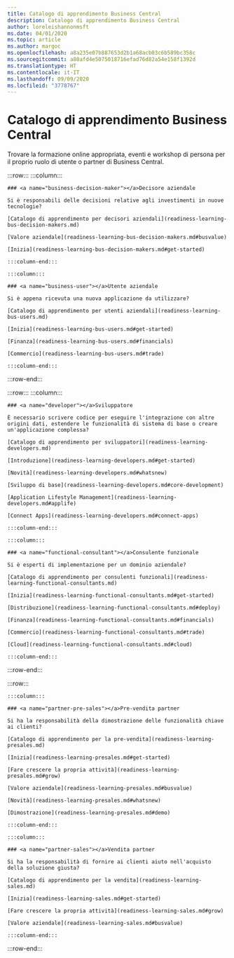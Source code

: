 ```yaml
---
title: Catalogo di apprendimento Business Central
description: Catalogo di apprendimento Business Central
author: loreleishannonmsft
ms.date: 04/01/2020
ms.topic: article
ms.author: margoc
ms.openlocfilehash: a8a235e07b887653d2b1a68acb03c6b589bc358c
ms.sourcegitcommit: a80afd4e5075018716efad76d82a54e158f1392d
ms.translationtype: HT
ms.contentlocale: it-IT
ms.lasthandoff: 09/09/2020
ms.locfileid: "3778767"
---
```

# <a name="business-central-learning-catalog"></a>Catalogo di apprendimento Business Central
Trovare la formazione online appropriata, eventi e workshop di persona per il proprio ruolo di utente o partner di Business Central.

:::row:::
    :::column:::

    ### <a name="business-decision-maker"></a>Decisore aziendale

    Si è responsabili delle decisioni relative agli investimenti in nuove tecnologie? 

    [Catalogo di apprendimento per decisori aziendali](readiness-learning-bus-decision-makers.md)

    [Valore aziendale](readiness-learning-bus-decision-makers.md#busvalue)

    [Inizia](readiness-learning-bus-decision-makers.md#get-started)

    :::column-end:::

    :::column:::

    ### <a name="business-user"></a>Utente aziendale

    Si è appena ricevuta una nuova applicazione da utilizzare? 

    [Catalogo di apprendimento per utenti aziendali](readiness-learning-bus-users.md)

    [Inizia](readiness-learning-bus-users.md#get-started)

    [Finanza](readiness-learning-bus-users.md#financials)

    [Commercio](readiness-learning-bus-users.md#trade)

    :::column-end:::

:::row-end:::

:::row:::
    :::column:::

    ### <a name="developer"></a>Sviluppatore

    È necessario scrivere codice per eseguire l'integrazione con altre origini dati, estendere le funzionalità di sistema di base o creare un'applicazione complessa?

    [Catalogo di apprendimento per sviluppatori](readiness-learning-developers.md)

    [Introduzione](readiness-learning-developers.md#get-started)

    [Novità](readiness-learning-developers.md#whatsnew)

    [Sviluppo di base](readiness-learning-developers.md#core-development)

    [Application Lifestyle Management](readiness-learning-developers.md#applife)

    [Connect Apps](readiness-learning-developers.md#connect-apps)

    :::column-end:::

    :::column:::

    ### <a name="functional-consultant"></a>Consulente funzionale
    
    Si è esperti di implementazione per un dominio aziendale? 

    [Catalogo di apprendimento per consulenti funzionali](readiness-learning-functional-consultants.md)

    [Inizia](readiness-learning-functional-consultants.md#get-started)

    [Distribuzione](readiness-learning-functional-consultants.md#deploy)

    [Finanza](readiness-learning-functional-consultants.md#financials)

    [Commercio](readiness-learning-functional-consultants.md#trade)

    [Cloud](readiness-learning-functional-consultants.md#cloud)

    :::column-end:::

:::row-end:::

:::row:::

    :::column:::

    ### <a name="partner-pre-sales"></a>Pre-vendita partner

    Si ha la responsabilità della dimostrazione delle funzionalità chiave ai clienti? 

    [Catalogo di apprendimento per la pre-vendita](readiness-learning-presales.md)

    [Inizia](readiness-learning-presales.md#get-started)

    [Fare crescere la propria attività](readiness-learning-presales.md#grow)

    [Valore aziendale](readiness-learning-presales.md#busvalue)

    [Novità](readiness-learning-presales.md#whatsnew)

    [Dimostrazione](readiness-learning-presales.md#demo)

    :::column-end:::

    :::column:::

    ### <a name="partner-sales"></a>Vendita partner

    Si ha la responsabilità di fornire ai clienti aiuto nell'acquisto della soluzione giusta? 

    [Catalogo di apprendimento per la vendita](readiness-learning-sales.md)

    [Inizia](readiness-learning-sales.md#get-started)

    [Fare crescere la propria attività](readiness-learning-sales.md#grow)

    [Valore aziendale](readiness-learning-sales.md#busvalue)

    :::column-end:::

:::row-end:::
